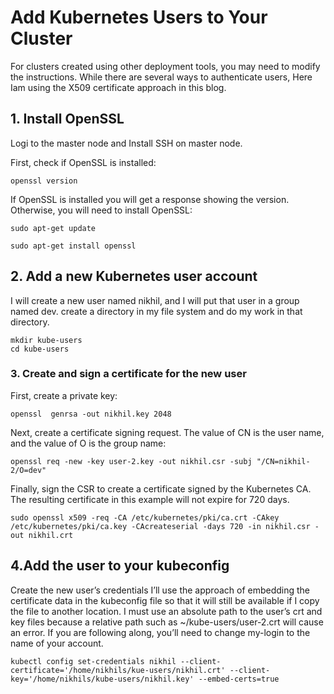 # Add Kubernetes Users to Your Cluster

For clusters created using other deployment tools, you may need to modify the instructions. While there are several ways to authenticate users, Here Iam using the X509 certificate approach in this blog.

## 1. Install OpenSSL

Logi to the master node and Install SSH on master node.

First, check if OpenSSL is installed:
```
openssl version
```
If OpenSSL is installed you will get a response showing the version. Otherwise, you will need to install OpenSSL:
```
sudo apt-get update

sudo apt-get install openssl
```

## 2. Add a new Kubernetes user account

I will create a new user named nikhil, and I will put that user in a group named dev.
create a directory in my file system and do my work in that directory.

```
mkdir kube-users
cd kube-users
```

### 3. Create and sign a certificate for the new user

First, create a private key:
```
openssl  genrsa -out nikhil.key 2048
```

Next, create a certificate signing request. The value of CN is the user name, and the value of O is the group name:

```
openssl req -new -key user-2.key -out nikhil.csr -subj "/CN=nikhil-2/O=dev"
```

Finally, sign the CSR to create a certificate signed by the Kubernetes CA. The resulting certificate in this example will not expire for 720 days.
```
sudo openssl x509 -req -CA /etc/kubernetes/pki/ca.crt -CAkey /etc/kubernetes/pki/ca.key -CAcreateserial -days 720 -in nikhil.csr -out nikhil.crt
```

## 4.Add the user to your kubeconfig

Create the new user’s credentials
I’ll use the approach of embedding the certificate data in the kubeconfig file so that it will still be available if I copy the file to another location. I must use an absolute path to the user’s crt and key files because a relative path such as ~/kube-users/user-2.crt will cause an error. If you are following along, you’ll need to change my-login to the name of your account.

```
kubectl config set-credentials nikhil --client-certificate='/home/nikhils/kue-users/nikhil.crt' --client-key='/home/nikhils/kube-users/nikhil.key' --embed-certs=true
```
